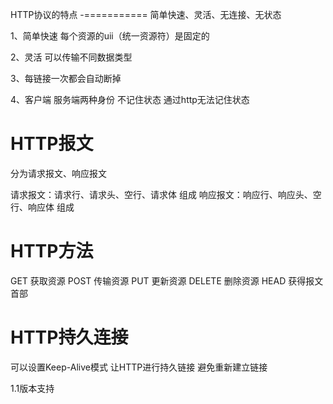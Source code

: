 HTTP协议的特点
-===========
简单快速、灵活、无连接、无状态

1、简单快速 每个资源的uii（统一资源符）是固定的

2、灵活 可以传输不同数据类型

3、每链接一次都会自动断掉

4、客户端 服务端两种身份 不记住状态 通过http无法记住状态

HTTP报文
====================
分为请求报文、响应报文

请求报文：请求行、请求头、空行、请求体 组成
响应报文：响应行、响应头、空行、响应体 组成

HTTP方法
================
GET 获取资源
POST 传输资源
PUT 更新资源
DELETE 删除资源
HEAD 获得报文首部

HTTP持久连接
=============
可以设置Keep-Alive模式 让HTTP进行持久链接 避免重新建立链接

1.1版本支持
